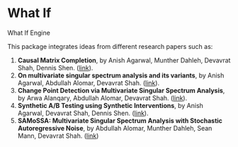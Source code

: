 # What If
What If Engine


This package integrates ideas from different research papers such as:

1. **Causal Matrix Completion**, by Anish Agarwal, Munther Dahleh, Devavrat Shah, Dennis Shen. ([link](https://proceedings.mlr.press/v195/agarwal23c/agarwal23c.pdf)).
2. **On multivariate singular spectrum analysis and its variants**, by Anish Agarwal, Abdullah Alomar, Devavrat Shah. ([link](https://arxiv.org/abs/2006.13448)).
3. **Change Point Detection via Multivariate Singular Spectrum Analysis**, by Arwa Alanqary, Abdullah Alomar, Devavrat Shah. ([link](https://proceedings.neurips.cc/paper_files/paper/2021/hash/c348616cd8a86ee661c7c98800678fad-Abstract.html)).
4. **Synthetic A/B Testing using Synthetic Interventions**,  by Anish Agarwal, Devavrat Shah, Dennis Shen. ([link](https://arxiv.org/abs/2006.07691)).
5. **SAMoSSA: Multivariate Singular Spectrum Analysis with Stochastic Autoregressive Noise**, by Abdullah Alomar, Munther Dahleh, Sean Mann, Devavrat Shah. ([link](https://arxiv.org/pdf/2305.16491.pdf))



